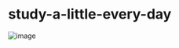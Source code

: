 # study-a-little-every-day

 ![image](https://github.com/luoshilu/study-a-little-every-day/blob/master/css/%E5%85%B3%E4%BA%8E%E6%B5%8F%E8%A7%88%E5%99%A8%E6%BB%9A%E5%8A%A8%E6%9D%A1/img/cm7.png)
 